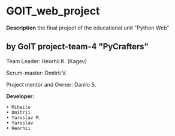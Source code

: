 # GOIT_web_project

**Description**
the final project of the educational unit "Python Web"


## by GoIT project-team-4 "PyCrafters"

Team Leader: Heorhii K. (Kagev)

Scrum-master: Dmitrii V.

Project mentor and Owner: Danilo S.

**Developer:**

    • Mihailo 
    • Dmitrii
    • Yaroslav M.
    • Yaroslav
    • Heorhii


